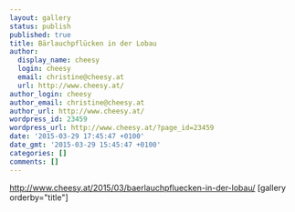 ```yaml
---
layout: gallery
status: publish
published: true
title: Bärlauchpflücken in der Lobau
author:
  display_name: cheesy
  login: cheesy
  email: christine@cheesy.at
  url: http://www.cheesy.at/
author_login: cheesy
author_email: christine@cheesy.at
author_url: http://www.cheesy.at/
wordpress_id: 23459
wordpress_url: http://www.cheesy.at/?page_id=23459
date: '2015-03-29 17:45:47 +0100'
date_gmt: '2015-03-29 15:45:47 +0100'
categories: []
comments: []
---
```

http://www.cheesy.at/2015/03/baerlauchpfluecken-in-der-lobau/
[gallery orderby="title"]
